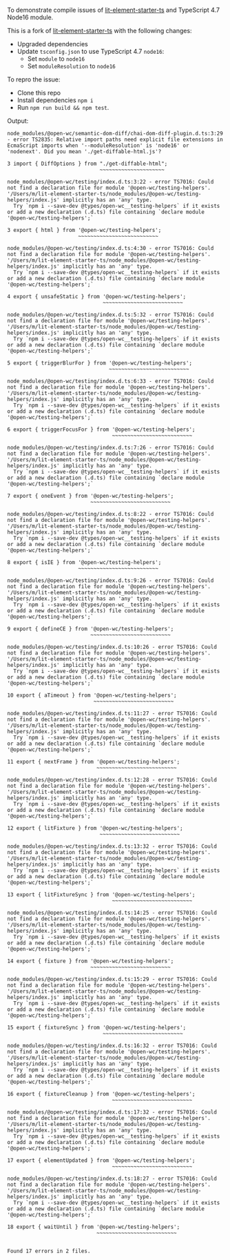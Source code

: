 To demonstrate compile issues of [lit-element-starter-ts](https://github.com/lit/lit-element-starter-ts) and TypeScript 4.7 Node16 module.

This is a fork of [lit-element-starter-ts](https://github.com/lit/lit-element-starter-ts) with the following changes:

- Upgraded dependencies
- Update `tsconfig.json` to use TypeScript 4.7 `node16`:
  - Set `module` to `node16`
  - Set `moduleResolution` to `node16`

To repro the issue:

- Clone this repo
- Install dependencies `npm i`
- Run `npm run build && npm test`.

Output:

```
node_modules/@open-wc/semantic-dom-diff/chai-dom-diff-plugin.d.ts:3:29 - error TS2835: Relative import paths need explicit file extensions in EcmaScript imports when '--moduleResolution' is 'node16' or 'nodenext'. Did you mean './get-diffable-html.js'?

3 import { DiffOptions } from "./get-diffable-html";
                              ~~~~~~~~~~~~~~~~~~~~~

node_modules/@open-wc/testing/index.d.ts:3:22 - error TS7016: Could not find a declaration file for module '@open-wc/testing-helpers'. '/Users/m/lit-element-starter-ts/node_modules/@open-wc/testing-helpers/index.js' implicitly has an 'any' type.
  Try `npm i --save-dev @types/open-wc__testing-helpers` if it exists or add a new declaration (.d.ts) file containing `declare module '@open-wc/testing-helpers';`

3 export { html } from '@open-wc/testing-helpers';
                       ~~~~~~~~~~~~~~~~~~~~~~~~~~

node_modules/@open-wc/testing/index.d.ts:4:30 - error TS7016: Could not find a declaration file for module '@open-wc/testing-helpers'. '/Users/m/lit-element-starter-ts/node_modules/@open-wc/testing-helpers/index.js' implicitly has an 'any' type.
  Try `npm i --save-dev @types/open-wc__testing-helpers` if it exists or add a new declaration (.d.ts) file containing `declare module '@open-wc/testing-helpers';`

4 export { unsafeStatic } from '@open-wc/testing-helpers';
                               ~~~~~~~~~~~~~~~~~~~~~~~~~~

node_modules/@open-wc/testing/index.d.ts:5:32 - error TS7016: Could not find a declaration file for module '@open-wc/testing-helpers'. '/Users/m/lit-element-starter-ts/node_modules/@open-wc/testing-helpers/index.js' implicitly has an 'any' type.
  Try `npm i --save-dev @types/open-wc__testing-helpers` if it exists or add a new declaration (.d.ts) file containing `declare module '@open-wc/testing-helpers';`

5 export { triggerBlurFor } from '@open-wc/testing-helpers';
                                 ~~~~~~~~~~~~~~~~~~~~~~~~~~

node_modules/@open-wc/testing/index.d.ts:6:33 - error TS7016: Could not find a declaration file for module '@open-wc/testing-helpers'. '/Users/m/lit-element-starter-ts/node_modules/@open-wc/testing-helpers/index.js' implicitly has an 'any' type.
  Try `npm i --save-dev @types/open-wc__testing-helpers` if it exists or add a new declaration (.d.ts) file containing `declare module '@open-wc/testing-helpers';`

6 export { triggerFocusFor } from '@open-wc/testing-helpers';
                                  ~~~~~~~~~~~~~~~~~~~~~~~~~~

node_modules/@open-wc/testing/index.d.ts:7:26 - error TS7016: Could not find a declaration file for module '@open-wc/testing-helpers'. '/Users/m/lit-element-starter-ts/node_modules/@open-wc/testing-helpers/index.js' implicitly has an 'any' type.
  Try `npm i --save-dev @types/open-wc__testing-helpers` if it exists or add a new declaration (.d.ts) file containing `declare module '@open-wc/testing-helpers';`

7 export { oneEvent } from '@open-wc/testing-helpers';
                           ~~~~~~~~~~~~~~~~~~~~~~~~~~

node_modules/@open-wc/testing/index.d.ts:8:22 - error TS7016: Could not find a declaration file for module '@open-wc/testing-helpers'. '/Users/m/lit-element-starter-ts/node_modules/@open-wc/testing-helpers/index.js' implicitly has an 'any' type.
  Try `npm i --save-dev @types/open-wc__testing-helpers` if it exists or add a new declaration (.d.ts) file containing `declare module '@open-wc/testing-helpers';`

8 export { isIE } from '@open-wc/testing-helpers';
                       ~~~~~~~~~~~~~~~~~~~~~~~~~~

node_modules/@open-wc/testing/index.d.ts:9:26 - error TS7016: Could not find a declaration file for module '@open-wc/testing-helpers'. '/Users/m/lit-element-starter-ts/node_modules/@open-wc/testing-helpers/index.js' implicitly has an 'any' type.
  Try `npm i --save-dev @types/open-wc__testing-helpers` if it exists or add a new declaration (.d.ts) file containing `declare module '@open-wc/testing-helpers';`

9 export { defineCE } from '@open-wc/testing-helpers';
                           ~~~~~~~~~~~~~~~~~~~~~~~~~~

node_modules/@open-wc/testing/index.d.ts:10:26 - error TS7016: Could not find a declaration file for module '@open-wc/testing-helpers'. '/Users/m/lit-element-starter-ts/node_modules/@open-wc/testing-helpers/index.js' implicitly has an 'any' type.
  Try `npm i --save-dev @types/open-wc__testing-helpers` if it exists or add a new declaration (.d.ts) file containing `declare module '@open-wc/testing-helpers';`

10 export { aTimeout } from '@open-wc/testing-helpers';
                            ~~~~~~~~~~~~~~~~~~~~~~~~~~

node_modules/@open-wc/testing/index.d.ts:11:27 - error TS7016: Could not find a declaration file for module '@open-wc/testing-helpers'. '/Users/m/lit-element-starter-ts/node_modules/@open-wc/testing-helpers/index.js' implicitly has an 'any' type.
  Try `npm i --save-dev @types/open-wc__testing-helpers` if it exists or add a new declaration (.d.ts) file containing `declare module '@open-wc/testing-helpers';`

11 export { nextFrame } from '@open-wc/testing-helpers';
                             ~~~~~~~~~~~~~~~~~~~~~~~~~~

node_modules/@open-wc/testing/index.d.ts:12:28 - error TS7016: Could not find a declaration file for module '@open-wc/testing-helpers'. '/Users/m/lit-element-starter-ts/node_modules/@open-wc/testing-helpers/index.js' implicitly has an 'any' type.
  Try `npm i --save-dev @types/open-wc__testing-helpers` if it exists or add a new declaration (.d.ts) file containing `declare module '@open-wc/testing-helpers';`

12 export { litFixture } from '@open-wc/testing-helpers';
                              ~~~~~~~~~~~~~~~~~~~~~~~~~~

node_modules/@open-wc/testing/index.d.ts:13:32 - error TS7016: Could not find a declaration file for module '@open-wc/testing-helpers'. '/Users/m/lit-element-starter-ts/node_modules/@open-wc/testing-helpers/index.js' implicitly has an 'any' type.
  Try `npm i --save-dev @types/open-wc__testing-helpers` if it exists or add a new declaration (.d.ts) file containing `declare module '@open-wc/testing-helpers';`

13 export { litFixtureSync } from '@open-wc/testing-helpers';
                                  ~~~~~~~~~~~~~~~~~~~~~~~~~~

node_modules/@open-wc/testing/index.d.ts:14:25 - error TS7016: Could not find a declaration file for module '@open-wc/testing-helpers'. '/Users/m/lit-element-starter-ts/node_modules/@open-wc/testing-helpers/index.js' implicitly has an 'any' type.
  Try `npm i --save-dev @types/open-wc__testing-helpers` if it exists or add a new declaration (.d.ts) file containing `declare module '@open-wc/testing-helpers';`

14 export { fixture } from '@open-wc/testing-helpers';
                           ~~~~~~~~~~~~~~~~~~~~~~~~~~

node_modules/@open-wc/testing/index.d.ts:15:29 - error TS7016: Could not find a declaration file for module '@open-wc/testing-helpers'. '/Users/m/lit-element-starter-ts/node_modules/@open-wc/testing-helpers/index.js' implicitly has an 'any' type.
  Try `npm i --save-dev @types/open-wc__testing-helpers` if it exists or add a new declaration (.d.ts) file containing `declare module '@open-wc/testing-helpers';`

15 export { fixtureSync } from '@open-wc/testing-helpers';
                               ~~~~~~~~~~~~~~~~~~~~~~~~~~

node_modules/@open-wc/testing/index.d.ts:16:32 - error TS7016: Could not find a declaration file for module '@open-wc/testing-helpers'. '/Users/m/lit-element-starter-ts/node_modules/@open-wc/testing-helpers/index.js' implicitly has an 'any' type.
  Try `npm i --save-dev @types/open-wc__testing-helpers` if it exists or add a new declaration (.d.ts) file containing `declare module '@open-wc/testing-helpers';`

16 export { fixtureCleanup } from '@open-wc/testing-helpers';
                                  ~~~~~~~~~~~~~~~~~~~~~~~~~~

node_modules/@open-wc/testing/index.d.ts:17:32 - error TS7016: Could not find a declaration file for module '@open-wc/testing-helpers'. '/Users/m/lit-element-starter-ts/node_modules/@open-wc/testing-helpers/index.js' implicitly has an 'any' type.
  Try `npm i --save-dev @types/open-wc__testing-helpers` if it exists or add a new declaration (.d.ts) file containing `declare module '@open-wc/testing-helpers';`

17 export { elementUpdated } from '@open-wc/testing-helpers';
                                  ~~~~~~~~~~~~~~~~~~~~~~~~~~

node_modules/@open-wc/testing/index.d.ts:18:27 - error TS7016: Could not find a declaration file for module '@open-wc/testing-helpers'. '/Users/m/lit-element-starter-ts/node_modules/@open-wc/testing-helpers/index.js' implicitly has an 'any' type.
  Try `npm i --save-dev @types/open-wc__testing-helpers` if it exists or add a new declaration (.d.ts) file containing `declare module '@open-wc/testing-helpers';`

18 export { waitUntil } from '@open-wc/testing-helpers';
                             ~~~~~~~~~~~~~~~~~~~~~~~~~~


Found 17 errors in 2 files.
```
